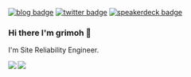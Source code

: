 [![blog badge](https://img.shields.io/badge/blog-grimoh-ff6699?style=flat-square)](https://www.blog.grimoh.net)
[![twitter badge](https://img.shields.io/badge/twitter-grimoh-6495ed?style=flat-square&logo=twitter)](https://twitter.com/gr1m0h)
[![speakerdeck badge](https://img.shields.io/badge/speakerdeck-grimoh-66cdaa?style=flat-square)](https://speakerdeck.com/grimoh)

### Hi there I'm grimoh 👋

I'm Site Reliability Engineer.

<a href="https://github.com/micnncim">
  <img align="left" src="https://github-readme-stats.vercel.app/api?username=grimoh&show_icons=true" />
</a>
<a href="https://github.com/micnncim">
  <img align="left" src="https://github-readme-stats.vercel.app/api/top-langs/?username=grimoh" />
</a>
